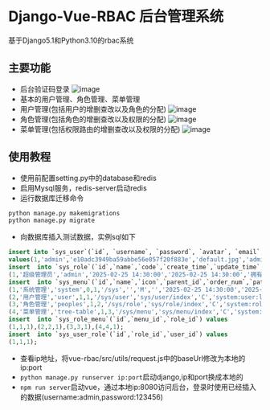 # Django-Vue-RBAC 后台管理系统
基于Django5.1和Python3.10的rbac系统
## 主要功能
- 后台验证码登录
![image](https://github.com/leleleocc/django-vue-rbac/tree/master/pictures/login.png)
- 基本的用户管理、角色管理、菜单管理
- 用户管理(包括用户的增删查改以及角色的分配)
![image](https://github.com/leleleocc/django-vue-rbac/tree/master/pictures/user.png)
- 角色管理(包括角色的增删查改以及权限的分配)
![image](https://github.com/leleleocc/django-vue-rbac/tree/master/pictures/role.png)
- 菜单管理(包括权限路由的增删查改以及权限的分配)
![image](https://github.com/leleleocc/django-vue-rbac/tree/master/pictures/menu.png)
## 使用教程
- 使用前配置setting.py中的database和redis
- 启用Mysql服务，redis-server启动redis
- 运行数据库迁移命令
```python
python manage.py makemigrations
python manage.py migrate
```
- 向数据库插入测试数据，实例sql如下
```sql
insert into `sys_user`(`id`, `username`, `password`, `avatar`, `email`, `phonenumber`, `login_date`, `status`, `create_time`, `update_time`, `remark`) 
values(1,'admin','e10adc3949ba59abbe56e057f20f883e','default.jpg','admin@163.com','17621935888','2025-02-25 14:30:00','1','2025-02-25 14:30:00','2025-02-25 14:30:00','超级管理员');
insert  into `sys_role`(`id`,`name`,`code`,`create_time`,`update_time`,`remark`) values 
(1,'超级管理员','admin','2025-02-25 14:30:00','2025-02-25 14:30:00','拥有系统最高权限');
insert  into `sys_menu`(`id`,`name`,`icon`,`parent_id`,`order_num`,`path`,`component`,`menu_type`,`perms`,`create_time`,`update_time`,`remark`) values 
(1,'系统管理','system',0,1,'/sys','','M','','2025-02-25 14:30:00','2025-02-25 14:30:00','系统管理目录'),
(2,'用户管理','user',1,1,'/sys/user','sys/user/index','C','system:user:list','2025-02-25 14:30:00','2025-02-25 14:30:00','用户管理菜单'),
(3,'角色管理','peoples',1,2,'/sys/role','sys/role/index','C','system:role:list','2025-02-25 14:30:00','2025-02-25 14:30:00','角色管理菜单'),
(4,'菜单管理','tree-table',1,3,'/sys/menu','sys/menu/index','C','system:menu:list','2025-02-25 14:30:00','2025-02-25 14:30:00','菜单管理菜单');
insert  into `sys_role_menu`(`id`,`menu_id`,`role_id`) values 
(1,1,1),(2,2,1),(3,3,1),(4,4,1);
insert  into `sys_user_role`(`id`,`role_id`,`user_id`) values 
(1,1,1);
```
- 查看ip地址，将vue-rbac/src/utils/request.js中的baseUrl修改为本地的ip:port
- `python manage.py runserver ip:port`启动django,ip和port换成本地的
- `npm run server`启动vue，通过本地ip:8080访问后台，登录时使用已经插入的数据(username:admin,password:123456)

